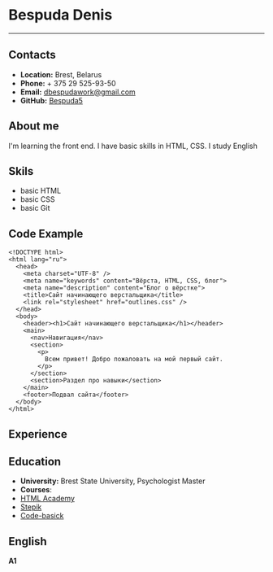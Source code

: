 # Bespuda Denis
---
## Contacts
* **Location:** Brest, Belarus
* **Phone:** + 375 29 525-93-50
* **Email:** dbespudawork@gmail.com
* **GitHub:** [Bespuda5](https://github.com/Bespuda5)

## About me
I'm learning the front end. I have basic skills in HTML, CSS. I study English
## Skils
* basic HTML
* basic CSS
* basic Git

## Code Example
```
<!DOCTYPE html>
<html lang="ru">
  <head>
    <meta charset="UTF-8" />
    <meta name="keywords" content="Вёрста, HTML, CSS, блог">
    <meta name="description" content="Блог о вёрстке">
    <title>Сайт начинающего верстальщика</title>
    <link rel="stylesheet" href="outlines.css" />
  </head>
  <body>
    <header><h1>Сайт начинающего верстальщика</h1></header>
    <main>
      <nav>Навигация</nav>
      <section>
        <p>
          Всем привет! Добро пожаловать на мой первый сайт.
        </p>
      </section>
      <section>Раздел про навыки</section>
    </main>
    <footer>Подвал сайта</footer>
  </body>
</html>
```

## Experience
## Education
- **University:** Brest State University, Psychologist Master
- **Courses**: 
 - [HTML Academy](https://htmlacademy.ru/)
 - [Stepik](https://stepik.org/catalog)
 - [Code-basick](https://ru.code-basics.com/languages/html)

## English
**A1**